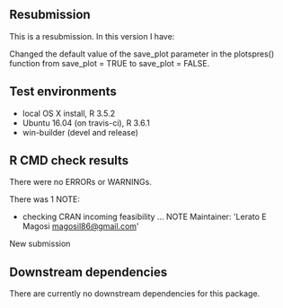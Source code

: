 ## Resubmission
This is a resubmission. In this version I have:

Changed the default value of the save_plot parameter in the 
plotspres() function from save_plot = TRUE to save_plot = FALSE.
 
 
## Test environments
* local OS X install, R 3.5.2
* Ubuntu 16.04 (on travis-ci), R 3.6.1
* win-builder (devel and release)

## R CMD check results
There were no ERRORs or WARNINGs. 

There was 1 NOTE:

* checking CRAN incoming feasibility ... NOTE
Maintainer: 'Lerato E Magosi <magosil86@gmail.com>'

New submission

## Downstream dependencies
There are currently no downstream dependencies for this package.
